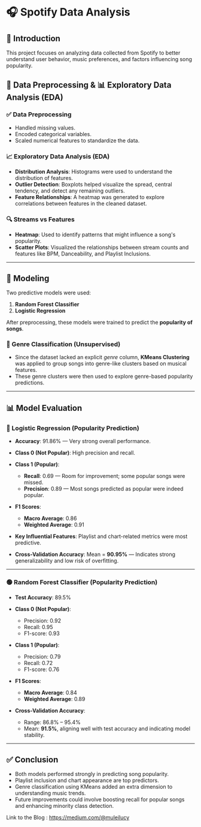 
# 🎧 Spotify Data Analysis

## 📌 Introduction

This project focuses on analyzing data collected from Spotify to better understand user behavior, music preferences, and factors influencing song popularity.

## 🧹 Data Preprocessing & 📊 Exploratory Data Analysis (EDA)

### ✅ Data Preprocessing

* Handled missing values.
* Encoded categorical variables.
* Scaled numerical features to standardize the data.

### 📈 Exploratory Data Analysis (EDA)

* **Distribution Analysis**: Histograms were used to understand the distribution of features.
* **Outlier Detection**: Boxplots helped visualize the spread, central tendency, and detect any remaining outliers.
* **Feature Relationships**: A heatmap was generated to explore correlations between features in the cleaned dataset.

### 🔍 Streams vs Features

* **Heatmap**: Used to identify patterns that might influence a song's popularity.
* **Scatter Plots**: Visualized the relationships between stream counts and features like BPM, Danceability, and Playlist Inclusions.

---

## 🤖 Modeling

Two predictive models were used:

1. **Random Forest Classifier**
2. **Logistic Regression**

After preprocessing, these models were trained to predict the **popularity of songs**.

### 🎯 Genre Classification (Unsupervised)

* Since the dataset lacked an explicit *genre* column, **KMeans Clustering** was applied to group songs into genre-like clusters based on musical features.
* These genre clusters were then used to explore genre-based popularity predictions.

---

## 📊 Model Evaluation

### 🔵 Logistic Regression (Popularity Prediction)

* **Accuracy**: 91.86% — Very strong overall performance.
* **Class 0 (Not Popular)**: High precision and recall.
* **Class 1 (Popular)**:

  * **Recall**: 0.69 — Room for improvement; some popular songs were missed.
  * **Precision**: 0.89 — Most songs predicted as popular were indeed popular.
* **F1 Scores**:

  * **Macro Average**: 0.86
  * **Weighted Average**: 0.91
* **Key Influential Features**: Playlist and chart-related metrics were most predictive.
* **Cross-Validation Accuracy**: Mean = **90.95%** — Indicates strong generalizability and low risk of overfitting.

---

### 🟢 Random Forest Classifier (Popularity Prediction)

* **Test Accuracy**: 89.5%
* **Class 0 (Not Popular)**:

  * Precision: 0.92
  * Recall: 0.95
  * F1-score: 0.93
* **Class 1 (Popular)**:

  * Precision: 0.79
  * Recall: 0.72
  * F1-score: 0.76
* **F1 Scores**:

  * **Macro Average**: 0.84
  * **Weighted Average**: 0.89
* **Cross-Validation Accuracy**:

  * Range: 86.8% – 95.4%
  * Mean: **91.5%**, aligning well with test accuracy and indicating model stability.

---

## ✅ Conclusion

* Both models performed strongly in predicting song popularity.
* Playlist inclusion and chart appearance are top predictors.
* Genre classification using KMeans added an extra dimension to understanding music trends.
* Future improvements could involve boosting recall for popular songs and enhancing minority class detection.

Link to the Blog : https://medium.com/@muleilucy

